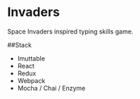 # Invaders
Space Invaders inspired typing skills game.

##Stack
- Imuttable
- React
- Redux
- Webpack
- Mocha / Chai / Enzyme
